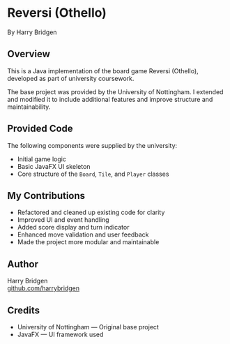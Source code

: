 # Reversi (Othello)
By Harry Bridgen

## Overview

This is a Java implementation of the board game Reversi (Othello), developed as part of university coursework.

The base project was provided by the University of Nottingham. I extended and modified it to include additional features and improve structure and maintainability.

## Provided Code

The following components were supplied by the university:
- Initial game logic
- Basic JavaFX UI skeleton
- Core structure of the `Board`, `Tile`, and `Player` classes

## My Contributions

- Refactored and cleaned up existing code for clarity
- Improved UI and event handling
- Added score display and turn indicator
- Enhanced move validation and user feedback
- Made the project more modular and maintainable

## Author

Harry Bridgen  
[github.com/harrybridgen](https://github.com/harrybridgen)

## Credits

- University of Nottingham — Original base project
- JavaFX — UI framework used
